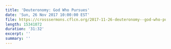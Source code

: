 ```yaml
---
title: 'Deuteronomy: God Who Pursues'
date: 'Sun, 26 Nov 2017 10:00:00 EST'
file: https://crosssermons.cflcn.org/2017-11-26-deuteronomy--god-who-pursues.m4a
length: 15341072
duration: '31:32'
excerpt: ''
summary: ''
---
```

